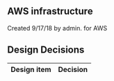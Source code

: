 ## AWS infrastructure

Created 9/17/18 by admin. for AWS


## Design Decisions
| Design item                | Decision|
| :----------------------------------- | :--------------------------------------------------------------------------------|
